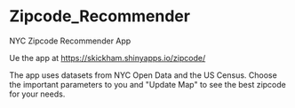 # Zipcode_Recommender
NYC Zipcode Recommender App

Ue the app at https://skickham.shinyapps.io/zipcode/

The app uses datasets from NYC Open Data and the US Census. Choose the important parameters to you and "Update Map" to see the best zipcode for your needs. 
